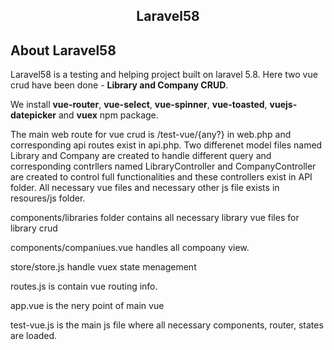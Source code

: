 <h2 align="center">Laravel58</h2>



## About Laravel58

Laravel58 is a testing and helping project built on laravel 5.8. Here two vue crud have been done - <strong>Library and Company CRUD</strong>. 

We install <strong>vue-router</strong>, <strong>vue-select</strong>, <strong>vue-spinner</strong>, <strong>vue-toasted</strong>, <strong>vuejs-datepicker</strong> and <strong>vuex</strong> npm package.

The main web route for vue crud is /test-vue/{any?} in web.php and corresponding api routes exist in api.php. Two differenet model files named Library and Company are created to handle different query and corresponding contrllers named LibraryController and CompanyController are created to control full functionalities and these controllers exist in API folder. All necessary vue files and necessary other js file exists in resoures/js folder. 

components/libraries folder contains all necessary library vue files for library crud 

components/companiues.vue handles all compoany view.  

store/store.js handle vuex state menagement

routes.js is contain vue routing info.

app.vue is the nery point of main vue

test-vue.js is the main js file where all necessary components, router, states are loaded.




